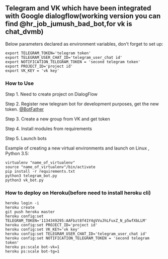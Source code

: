 ## Telegram and VK which have been integrated with Google dialogflow(working version you can find @hr_job_jumush_bad_bot,for vk is chat_dvmb)



Below parameters declared as environment variables, don't forget to set up:
```
export TELEGRAM_TOKEN='telegram token'
export TELEGRAM_USER_CHAT_ID='telegram_user_chat id'
export NOTIFICATION_TELEGRAM_TOKEN = 'second telegram token'
export PROJECT_ID='project id'
export VK_KEY = 'vk key'

```


### How to Use
Step 1. Need to create project on DialogFlow 

Step 2. Register new telegram bot for development purposes, get the new token. [@BotFather](https://telegram.me/botfather)

Step 3. Create a new group from VK and get token

Step 4. Install modules from requirements

Step 5. Launch bots


Example of creating a new virtual environments and launch on Linux , Python 3.5:

```
virtualenv "name_of_virtualenv"
source "name_of_virtualenv"/bin/activate
pip install -r requirements.txt
python3 telegram_bot.py
python3 vk_bot.py
```


### How to deploy on Heroku(before need to install heroku cli)


```
heroku login -i
heroku create
git push heroku master
heroku config:set TELEGRAM_TOKEN='1134349295:AAFbzt8f41Y4gVVuJhLFuxZ_N_p5wfXbLLM'
heroku config:set PROJECT_ID='project id'
heroku config:set VK_KEY='vk key'
heroku config:set TELEGRAM_USER_CHAT_ID='telegram_user_chat id'
heroku config:set NOTIFICATION_TELEGRAM_TOKEN = 'second telegram token'
heroku ps:scale bot-vk=1
heroku ps:scale bot-tg=1
```

